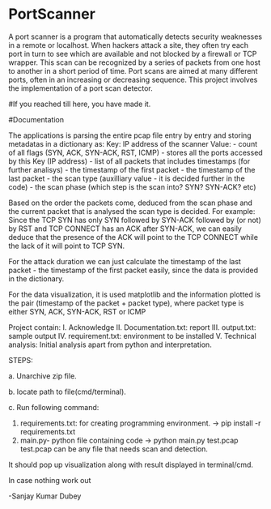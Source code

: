 # PortScanner
A port scanner is a program that automatically detects security weaknesses in a remote or localhost. When hackers attack a site, they often try each port in turn to see which are available and not blocked by a firewall or TCP wrapper. This scan can be recognized by a series of packets from one host to another in a short period of time. Port scans are aimed at many different ports, often in an increasing or decreasing sequence. This project involves the implementation of a port scan detector.

#If you reached till here, you have made it.

#Documentation

The applications is parsing the entire pcap file entry by entry and storing metadatas in a dictionary as:
	Key: IP address of the scanner
	Value:  - count of all flags (SYN, ACK, SYN-ACK, RST, ICMP)
			- stores all the ports accessed by this Key (IP address)
			- list of all packets that includes timestamps (for further analisys)
			- the timestamp of the first packet
			- the timestamp of the last packet
			- the scan type (auxilliary value - it is decided further in the code)
			- the scan phase (which step is the scan into? SYN? SYN-ACK? etc)

Based on the order the packets come, deduced from the scan phase and the current packet that is analysed the scan type is decided. For example:
Since the TCP SYN has only SYN followed by SYN-ACK followed by (or not) by RST and TCP CONNECT has an ACK after SYN-ACK, we can easily deduce that the presence of the ACK will point to the TCP CONNECT while the lack of it will point to TCP SYN.

For the attack duration we can just calculate  the timestamp of the last packet - the timestamp of the first packet easily, since the data is provided in the dictionary.

For the data visualization, it is used matplotlib and the information plotted is the pair (timestamp of the packet + packet type), where packet type is either SYN, ACK, SYN-ACK, RST or ICMP

Project contain:
I. Acknowledge
II. Documentation.txt: report
III. output.txt: sample output
IV. requirement.txt: environment to be installed
V. Technical analysis: Initial analysis apart from python and interpretation. 


STEPS:

a. Unarchive zip file.

b. locate path to file(cmd/terminal).

c. Run following command:

1. requirements.txt: for creating programming environment.
	-> pip install -r requirements.txt
2. main.py- python file containing code
	-> python main.py test.pcap
	test.pcap can be any file that needs scan and detection.

It should pop up visualization along with result displayed in terminal/cmd.


In case nothing work out

-Sanjay Kumar Dubey
